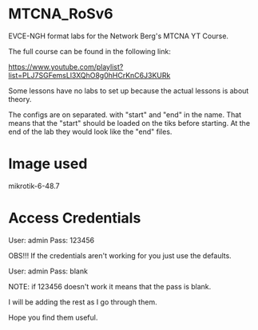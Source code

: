 # MTCNA_RoSv6

EVCE-NGH format labs for the Network Berg's MTCNA YT Course.

The full course can be found in the following link:

https://www.youtube.com/playlist?list=PLJ7SGFemsLl3XQhO8g0hHCrKnC6J3KURk

Some lessons have no labs to set up because the actual lessons is about theory.

The configs are on separated. with "start" and "end" in the name. That means that the "start" should be loaded on the tiks before starting. 
At the end of the lab they would look like the "end" files.

Image used
==========

mikrotik-6-48.7

Access Credentials
==================

User: admin
Pass: 123456

OBS!!! If the credentials aren't working for you just use the defaults. 

User: admin
Pass: blank

NOTE: if 123456 doesn't work it means that the pass is blank.

I will be adding the rest as I go through them.

Hope you find them useful.

